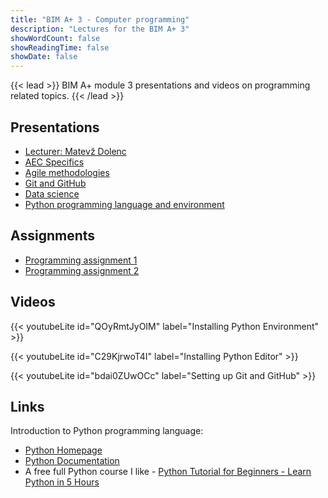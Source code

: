```yaml
---
title: "BIM A+ 3 - Computer programming"
description: "Lectures for the BIM A+ 3"
showWordCount: false
showReadingTime: false
showDate: false
---
```


{{< lead >}}
BIM A+ module 3 presentations and videos on programming related topics.
{{< /lead >}}

## Presentations

- [Lecturer: Matevž Dolenc](/bimaplus//BIM_A+3.2_Matevz_Dolenc.pdf)
- [AEC Specifics](/bimaplus/BIM_A+3.2_AEC_Specifics.pdf)
- [Agile methodologies](bimaplus/BIM_A+3.2_Agile_methodologies.pdf)
- [Git and GitHub](/bimaplus/BIM_A+3.2_Git_and_GitHub.pdf)
- [Data science](/bimaplus/BIM_A+3.2_Data_science.pdf)
- [Python programming language and environment](/bimaplus/BIM_A+3.2_Python.pdf)

## Assignments

- [Programming assignment 1](/bimaplus/BIM_A+3.2_Programming_assignments_-_01.pdf)
- [Programming assignment 2](/bimaplus/BIM_A+3.2_Programming_assignments_-_02.pdf)

## Videos

{{< youtubeLite id="QOyRmtJyOIM" label="Installing Python Environment" >}}

{{< youtubeLite id="C29KjrwoT4I" label="Installing Python Editor" >}}

{{< youtubeLite id="bdai0ZUwOCc" label="Setting up Git and GitHub" >}}

## Links

Introduction to Python programming language:
- [Python Homepage](https://www.python.org)
- [Python Documentation](https://docs.python.org/3/)
- A free full Python course I like - [Python Tutorial for Beginners - Learn Python in 5 Hours](https://www.youtube.com/watch?v=t8pPdKYpowI)

